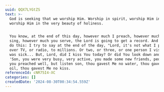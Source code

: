 ```yaml
---
uuid: QQX7LYGtZS
text: >-
  God is seeking that we worship Him. Worship in spirit, worship Him in truth,
  worship Him in the very beauty of holiness.


  You know, at the end of this day, however much I preach, however much you
  sing, however much you serve, the Lord is going to get a record. And I try to
  do this: I try to say at the end of the day, "Lord, it's not what I preached
  over TV, or radio, to millions. Or two, or three, or one person I visited who
  was sick... But, Lord, did I kiss You today? Or did You look down and say,
  'Son, you were very busy, very active, you made some new friends, people said
  you preached well, but listen son, thou gavest Me no water, thou gavest Me no
  oil, thou gavest Me no kiss.
referenceId: cNR75I4-XC
categories: []
createdDate: '2024-08-30T00:34:54.559Z'
---
```


